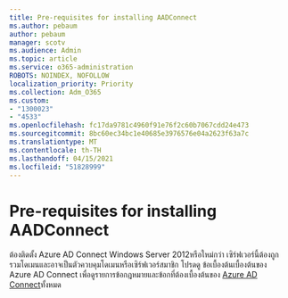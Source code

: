 ```yaml
---
title: Pre-requisites for installing AADConnect
ms.author: pebaum
author: pebaum
manager: scotv
ms.audience: Admin
ms.topic: article
ms.service: o365-administration
ROBOTS: NOINDEX, NOFOLLOW
localization_priority: Priority
ms.collection: Adm_O365
ms.custom:
- "1300023"
- "4533"
ms.openlocfilehash: fc17da9781c4960f91e76f2c60b7067cdd24e473
ms.sourcegitcommit: 8bc60ec34bc1e40685e3976576e04a2623f63a7c
ms.translationtype: MT
ms.contentlocale: th-TH
ms.lasthandoff: 04/15/2021
ms.locfileid: "51828999"
---
```

# <a name="pre-requisites-for-installing-aadconnect"></a>Pre-requisites for installing AADConnect

ต้องติดตั้ง Azure AD Connect Windows Server 2012หรือใหม่กว่า เซิร์ฟเวอร์นี้ต้องถูกรวมโดเมนและอาจเป็นตัวควบคุมโดเมนหรือเซิร์ฟเวอร์สมาชิก  โปรดดู ข้อเบื้องต้นเบื้องต้นของ Azure AD Connect เพื่อดูรายการข้อกฎหมายและข้อกที่ต้องเบื้องต้นของ [Azure AD Connect](https://docs.microsoft.com/azure/active-directory/hybrid/how-to-connect-install-prerequisites)ทั้งหมด
